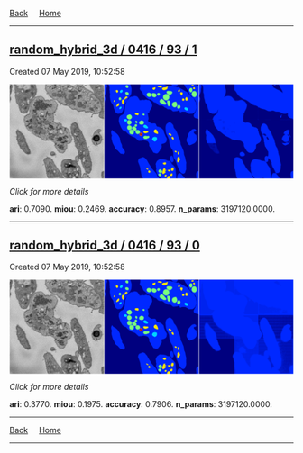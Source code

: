 
[Back](..)&nbsp;&nbsp;&nbsp;&nbsp;&nbsp;[Home](https://leapmanlab.github.io/snapshots)

---

<div class="summary"><a href="1"><h2>random_hybrid_3d / 0416 / 93 / 1</h2></a><p>Created 07 May 2019, 10:52:58
</p><a href="1"><img src="1/media/summary.png" align="center"></a><p>
<i>Click for more details</i>
</p></div>

**ari**: 0.7090. **miou**: 0.2469. **accuracy**: 0.8957. **n_params**: 3197120.0000. 

---

<div class="summary"><a href="0"><h2>random_hybrid_3d / 0416 / 93 / 0</h2></a><p>Created 07 May 2019, 10:52:58
</p><a href="0"><img src="0/media/summary.png" align="center"></a><p>
<i>Click for more details</i>
</p></div>

**ari**: 0.3770. **miou**: 0.1975. **accuracy**: 0.7906. **n_params**: 3197120.0000. 

---

[Back](..)&nbsp;&nbsp;&nbsp;&nbsp;&nbsp;[Home](https://leapmanlab.github.io/snapshots)

---